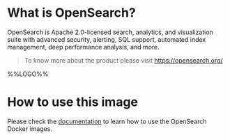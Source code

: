 # What is OpenSearch?

OpenSearch is Apache 2.0-licensed search, analytics, and visualization suite with advanced security, alerting, SQL support, automated index management, deep performance analysis, and more.

> To know more about the product please visit https://opensearch.org/

%%LOGO%%

# How to use this image

Please check the [documentation](https://opensearch.org/docs/latest/opensearch/install/docker/) to learn how to use the OpenSearch Docker images.
